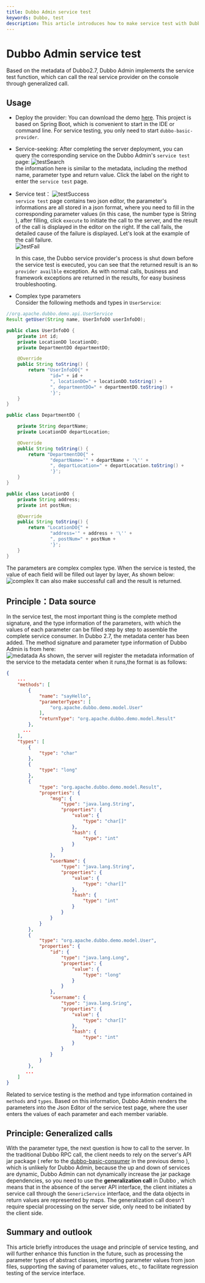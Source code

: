 ```yaml
---
title: Dubbo Admin service test
keywords: Dubbo, test
description: This article introduces how to make service test with Dubbo.
---
```


# Dubbo Admin service test
Based on the metadata of Dubbo2.7, Dubbo Admin implements the service test function, which can call the real service provider on the console through generalized call.

## Usage
* Deploy the provider: You can download the demo [here](https://github.com/nzomkxia/dubbo-demo). This project is based on Spring Boot, which is convenient to start in the IDE or command line. For service testing, you only need to start  `dubbo-basic-provider`.

* Service-seeking: After completing the server deployment, you can query the corresponding service on the Dubbo Admin's `service test` page: 
  ![testSearch](../../img/blog/admin/testSearch.jpg)  
  the information here is similar to the metadata, including the method name, parameter type and return value. Click the label on the right to enter the `service test` page.

* Service test：
  ![testSuccess](../../img/blog/admin/testSuccess.jpg)  
  `service test` page contains two json editor, the parameter's informations are all stored in a json format, where you need to fill in the corresponding parameter values (in this case, the number type is String ), after filling, click `execute` to initiate the call to the server, and the result of the call is displayed in the editor on the right. If the call fails, the detailed cause of the failure is displayed. Let's look at the example of the call failure.   
  ![testFail](../../img/blog/admin/testFail.jpg)

  In this case, the Dubbo service provider's process is shut down before the service test is executed, you can see that the returned result is an `No provider availble` exception. As with normal calls, business and framework exceptions are returned in the results, for easy business troubleshooting.

* Complex type parameters    
Consider the following methods and types in `UserService`:
```java
//org.apache.dubbo.demo.api.UserService
Result getUser(String name, UserInfoDO userInfoDO);
```
```java
public class UserInfoDO {
    private int id;
    private LocationDO locationDO;
    private DepartmentDO departmentDO;

    @Override
    public String toString() {
        return "UserInfoDO{" +
                "id=" + id +
                ", locationDO=" + locationDO.toString() +
                ", departmentDO=" + departmentDO.toString() +
                '}';
    }
}
```

```java
public class DepartmentDO {

    private String departName;
    private LocationDO departLocation;

    @Override
    public String toString() {
        return "DepartmentDO{" +
                "departName='" + departName + '\'' +
                ", departLocation=" + departLocation.toString() +
                '}';
    }
}
```

```java
public class LocationDO {
    private String address;
    private int postNum;

    @Override
    public String toString() {
        return "LocationDO{" +
                "address='" + address + '\'' +
                ", postNum=" + postNum +
                '}';
    }
}
```
The parameters are complex complex type. When the service is tested, the value of each field will be filled out layer by layer, As shown below:  
![complex](../../img/blog/admin/complex.jpg)
It can also make successful call and the result is returned.

## Principle：Data source 

In the service test, the most important thing is the complete method signature, and the type information of the parameters, with which the values of each parameter can be filled step by step to assemble the complete service consumer. In Dubbo 2.7, the metadata center has been added. The method signature and parameter type information of Dubbo Admin is from here:   
![medatada](../../img/blog/admin/metadata.png)
As shown, the server will register the metadata information of the service to the metadata center when it runs,the format is as follows: 

```json
{
    ...
    "methods": [
        {
            "name": "sayHello",
            "parameterTypes": [
                "org.apache.dubbo.demo.model.User"
            ],
            "returnType": "org.apache.dubbo.demo.model.Result"
        },
      ...
    ],
    "types": [
        {
            "type": "char"
        },
        {
            "type": "long"
        },
        {
            "type": "org.apache.dubbo.demo.model.Result",
            "properties": {
                "msg": {
                    "type": "java.lang.String",
                    "properties": {
                        "value": {
                            "type": "char[]"
                        },
                        "hash": {
                            "type": "int"
                        }
                    }
                },
                "userName": {
                    "type": "java.lang.String",
                    "properties": {
                        "value": {
                            "type": "char[]"
                        },
                        "hash": {
                            "type": "int"
                        }
                    }
                }
            }
        },
        {
            "type": "org.apache.dubbo.demo.model.User",
            "properties": {
                "id": {
                    "type": "java.lang.Long",
                    "properties": {
                        "value": {
                            "type": "long"
                        }
                    }
                },
                "username": {
                    "type": "java.lang.Sring",
                    "properties": {
                        "value": {
                            "type": "char[]"
                        },
                        "hash": {
                            "type": "int"
                        }
                    }
                }
            }
        },
       ...
    ]
}
```
Related to service testing is the method and type information contained in `methods` and `types`. Based on this information, Dubbo Admin renders the parameters into the Json Editor of the service test page, where the user enters the values of each parameter and each member variable.

## Principle: Generalized calls

With the parameter type, the next question is how to call to the server. In the traditional Dubbo RPC call, the client needs to rely on the server's API jar package ( refer to the [dubbo-basic-consumer](https://github.com/nzomkxia/dubbo-demo/tree/master/dubbo-basic-consumer) in the previous demo ), which is unlikely for Dubbo Admin, because the up and down of services are dynamic, Dubbo Admin can not dynamically increase the jar package dependencies, so you need to use the **generalization call** in Dubbo , which means that in the absence of the server API interface, the client initiates a service call through the  `GenericService` interface, and the data objects in return values are represented by maps. The generalization call doesn't require special processing on the server side, only need to be initiated by the client side.

## Summary and outlook  

This article briefly introduces the usage and principle of service testing, and will further enhance this function in the future, such as processing the parameter types of abstract classes, importing parameter values from json files, supporting the saving of parameter values, etc., to facilitate regression testing of the service interface.